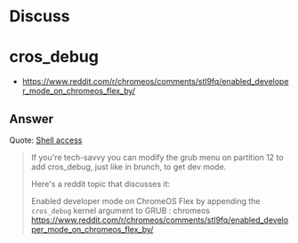 # Discuss

# cros_debug
- https://www.reddit.com/r/chromeos/comments/stl9fq/enabled_developer_mode_on_chromeos_flex_by/   

## Answer
Quote: [Shell access](https://support.google.com/chromeosflex/thread/151097467)
>If you're tech-savvy you can modify the grub menu on partition 12 to add cros_debug, just like in brunch, to get dev mode.    
>
>Here's a reddit topic that discusses it:
>
>Enabled developer mode on ChromeOS Flex by appending the `cros_debug` kernel argument to GRUB : chromeos
>https://www.reddit.com/r/chromeos/comments/stl9fq/enabled_developer_mode_on_chromeos_flex_by/   
